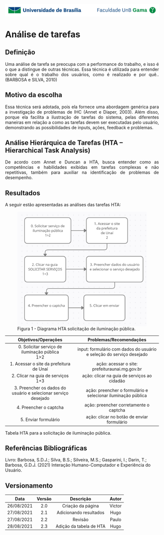 ![UnB](../../img/unb.jpg)

# Análise de tarefas

## Definição
<p align = "justify">Uma análise de tarefa se preocupa com a performance do
trabalho, e isso é o que a distingue de outras técnicas. Essa técnica é utilizada para entender sobre qual é o trabalho dos usuários, como
é realizado e por quê..(BARBOSA e SILVA, 2010) 
</p>

## Motivo da escolha

<p align = "justify">Essa técnica será adotada, pois ela fornece uma abordagem genérica para a investigação de problemas de IHC (Annet e Diaper, 2003). Além disso, porque ela facilita a ilustração de tarefas do sistema, pelas diferentes maneiras em relação a como as tarefas devem ser executadas pelo usuário, demonstrando as possibilidades de inputs, ações, feedback e problemas.</p>

## Análise Hierárquica de Tarefas (HTA – Hierarchical Task Analysis)

<p align = "justify">De acordo com Annet e Duncan a HTA, busca entender como as
competências e habilidades exibidas em tarefas complexas e não repetitivas, também para
auxiliar na identificação de problemas de desempenho. </p>


## Resultados
<p align = "justify">A seguir estão apresentadas as análises das tarefas HTA:</p>
<figure>
<img align=center width="700" src="../../../img/hta_hugo.png">
<br>
<figcaption>Figura 1 - Diagrama HTA solicitação de iluminação pública.</a></figcaption>
</figure>

| Objetivos/Operações |Problemas/Recomendações|
|:---------:|:----------:|
|0. Solicitar serviço de iluminação pública </br> 1>2 |input: formulário com dados do usuário e seleção do serviço desejado|
|1. Acessar o site da prefeitura de Unaí| ação: acessar o site: prefeituraunai.mg.gov.br|
|2. Clicar na guia de serviços </br> 1+3|ação: clicar na guia de serviços ao cidadão|
|3. Preencher os dados do usuário e selecionar serviço desejado|ação: preencher o formulário e selecionar iluminação pública|
|4. Preencher o captcha|ação: preencher corretamente o captcha|
|5. Enviar formulário|ação: clicar no botão de enviar formulário|
<figcaption>Tabela HTA para a solicitação de iluminação pública.</a></figcaption>
        


## Referências Bibliográficas

Livro: Barbosa, S.D.J.; Silva, B.S.; Silveira, M.S.; Gasparini, I.; Darin, T.; Barbosa, G.D.J.
(2021) Interação Humano-Computador e Experiência do Usuário.

## Versionamento

| Data |Versão|         Descrição          |       Autor      |
|:----:|:----:|:--------------------------:|:----------------:|
| 26/08/2021 |  2.0 | Criação da página     | Victor |
| 27/08/2021 |  2.1 | Adicionando resultados     | Hugo|
| 27/08/2021 |  2.2 | Revisão     | Paulo|
| 28/08/2021 |  2.3 | Adição da tabela de HTA| Hugo|